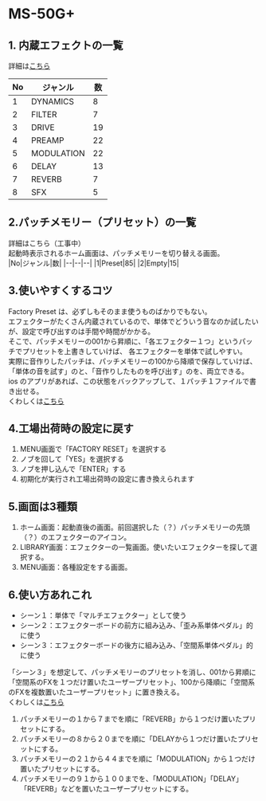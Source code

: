 # MS-50G+
  
## 1. 内蔵エフェクトの一覧
詳細は[こちら](./FXlist.md)
  
|No|ジャンル|数|
|--|--|--|
|1|DYNAMICS|8|
|2|FILTER|7|
|3|DRIVE|19|
|4|PREAMP|22|
|5|MODULATION|22|
|6|DELAY|13|
|7|REVERB|7|
|8|SFX|5|
  
  
## 2.パッチメモリー（プリセット）の一覧
詳細はこちら（工事中）  
起動時表示されるホーム画面は、パッチメモリーを切り替える画面。  
|No|ジャンル|数|
|--|--|--|
|1|Preset|85|
|2|Empty|15|

## 3.使いやすくするコツ
Factory Preset は、必ずしもそのまま使うものばかりでもない。  
エフェクターがたくさん内蔵されているので、単体でどういう音なのか試したいが、設定で呼び出すのは手間や時間がかかる。  
そこで、パッチメモリーの001から昇順に、「各エフェクター１つ」というパッチでプリセットを上書きしていけば、  各エフェクターを単体で試しやすい。  
実際に音作りしたパッチは、パッチメモリーの100から降順で保存していけば、「単体の音を試す」のと、「音作りしたものを呼び出す」のを、両立できる。  
ios のアプリがあれば、この状態をバックアップして、１パッチ１ファイルで書き出せる。  
くわしくは[こちら](./UserPreset.md)
  
## 4.工場出荷時の設定に戻す
1. MENU画面で「FACTORY RESET」を選択する
2. ノブを回して「YES」を選択する
3. ノブを押し込んで「ENTER」する
4. 初期化が実行され工場出荷時の設定に書き換えられます
  
## 5.画面は3種類
1. ホーム画面：起動直後の画面。前回選択した（？）パッチメモリーの先頭（？）のエフェクターのアイコン。
2. LIBRARY画面：エフェクターの一覧画面。使いたいエフェクターを探して選択する。
3. MENU画面：各種設定をする画面。
  
## 6.使い方あれこれ
- シーン１：単体で「マルチエフェクター」として使う
- シーン２：エフェクターボードの前方に組み込み、「歪み系単体ペダル」的に使う
- シーン３：エフェクターボードの後方に組み込み、「空間系単体ペダル」的に使う
  
「シーン３」を想定して、パッチメモリーのプリセットを消し、001から昇順に「空間系のFXを１つだけ置いたユーザープリセット」、100から降順に「空間系のFXを複数置いたユーザープリセット」に置き換える。  
くわしくは[こちら](./UserPreset.md)
  
1. パッチメモリーの１から７までを順に「REVERB」から１つだけ置いたプリセットにする。
2. パッチメモリーの８から２０までを順に「DELAYから１つだけ置いたプリセットにする。
3. パッチメモリーの２１から４４までを順に「MODULATION」から１つだけ置いたプリセットにする。
4. パッチメモリーの９１から１００までを、「MODULATION」「DELAY」「REVERB」などを置いたユーザープリセットにする。